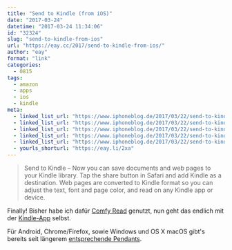 ```yaml
---
title: "Send to Kindle (from iOS)"
date: "2017-03-24"
datetime: "2017-03-24 11:34:06"
id: "32324"
slug: "send-to-kindle-from-ios"
url: "https://eay.cc/2017/send-to-kindle-from-ios/"
author: "eay"
format: "link"
categories:
  - 0815
tags:
  - amazon
  - apps
  - ios
  - kindle
meta:
  - linked_list_url: "https://www.iphoneblog.de/2017/03/22/send-to-kindle/"
  - linked_list_url: "https://www.iphoneblog.de/2017/03/22/send-to-kindle/"
  - linked_list_url: "https://www.iphoneblog.de/2017/03/22/send-to-kindle/"
  - linked_list_url: "https://www.iphoneblog.de/2017/03/22/send-to-kindle/"
  - linked_list_url: "https://www.iphoneblog.de/2017/03/22/send-to-kindle/"
  - yourls_shorturl: "https://eay.li/2xa"
---
```


> Send to Kindle – Now you can save documents and web pages to your Kindle library. Tap the share button in Safari and add Kindle as a destination. Web pages are converted to Kindle format so you can adjust the text, font and page color, and read on any Kindle app or device.

Finally! Bisher habe ich dafür [Comfy Read](https://itunes.apple.com/us/app/comfy-read-send-web-articles-to-your-kindle/id955065497?l=en&mt=8&uo=4&at=11lohW) genutzt, nun geht das endlich mit der [Kindle-App](https://itunes.apple.com/de/app/kindle-ebooks-zeitschriften-fachb%C3%BCcher-lesen/id302584613?l=en&mt=8&uo=4&at=11lohW) selbst.

Für Android, Chrome/Firefox, sowie Windows und OS X macOS gibt's bereits seit längerem [entsprechende Pendants](https://www.amazon.com/gp/sendtokindle).

